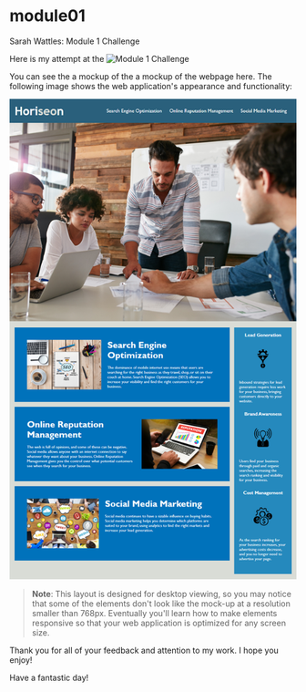 # module01
Sarah Wattles: Module 1 Challenge

Here is my attempt at the ![Module 1 Challenge](https://swattles.github.io/module01/Develop/) 


You can see the a mockup of the a mockup of the webpage here. 
The following image shows the web application's appearance and functionality:

![The Horiseon webpage includes a navigation bar, a header image, and cards with text and images at the bottom of the page.](./Assets/01-html-css-git-homework-demo.png)

> **Note**: This layout is designed for desktop viewing, so you may notice that some of the elements don't look like the mock-up at a resolution smaller than 768px. Eventually you'll learn how to make elements responsive so that your web application is optimized for any screen size.

Thank you for all of your feedback and attention to my work. I hope you enjoy! 

Have a fantastic day! 